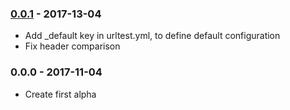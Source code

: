 ### [0.0.1](../../compare/0.0.0...0.0.1) - 2017-13-04

- Add _default key in urltest.yml, to define default configuration
- Fix header comparison

### 0.0.0 - 2017-11-04

- Create first alpha
